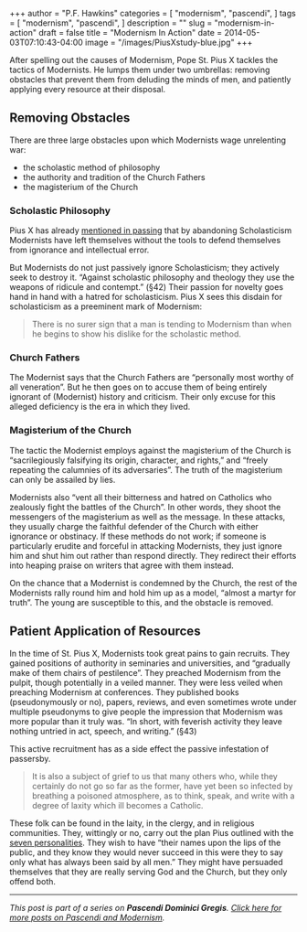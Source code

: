 +++
author = "P.F. Hawkins"
categories = [
  "modernism",
  "pascendi",
]
tags = [
  "modernism",
  "pascendi",
]
description = ""
slug = "modernism-in-action"
draft = false
title = "Modernism In Action"
date = 2014-05-03T07:10:43-04:00
image = "/images/PiusXstudy-blue.jpg"
+++

After spelling out the causes of Modernism, Pope St. Pius X tackles the tactics of Modernists. He lumps them under two umbrellas: removing obstacles that prevent them from deluding the minds of men, and patiently applying every resource at their disposal.

## Removing Obstacles

There are three large obstacles upon which Modernists wage unrelenting war:

- the scholastic method of philosophy
- the authority and tradition of the Church Fathers
- the magisterium of the Church

### Scholastic Philosophy

Pius X has already [mentioned in passing](http://theoldevangelization.com/causes-of-modernism/) that by abandoning Scholasticism Modernists have left themselves without the tools to defend themselves from ignorance and intellectual error.

But Modernists do not just passively ignore Scholasticism; they actively seek to destroy it. “Against scholastic philosophy and theology they use the weapons of ridicule and contempt.” (§42) Their passion for novelty goes hand in hand with a hatred for scholasticism. Pius X sees this disdain for scholasticism as a preeminent mark of Modernism:

> There is no surer sign that a man is tending to Modernism than when he begins to show his dislike for the scholastic method.

### Church Fathers

The Modernist says that the Church Fathers are “personally most worthy of all veneration”. But he then goes on to accuse them of being entirely ignorant of (Modernist) history and criticism. Their only excuse for this alleged deficiency is the era in which they lived.

### Magisterium of the Church

The tactic the Modernist employs against the magisterium of the Church is “sacrilegiously falsifying its origin, character, and rights,” and “freely repeating the calumnies of its adversaries”. The truth of the magisterium can only be assailed by lies.

Modernists also “vent all their bitterness and hatred on Catholics who zealously fight the battles of the Church”. In other words, they shoot the messengers of the magisterium as well as the message. In these attacks, they usually charge the faithful defender of the Church with either ignorance or obstinacy. If these methods do not work; if someone is particularly erudite and forceful in attacking Modernists, they just ignore him and shut him out rather than respond directly. They redirect their efforts into heaping praise on writers that agree with them instead.

On the chance that a Modernist is condemned by the Church, the rest of the Modernists rally round him and hold him up as a model, “almost a martyr for truth”. The young are susceptible to this, and the obstacle is removed.

## Patient Application of Resources

In the time of St. Pius X, Modernists took great pains to gain recruits. They gained positions of authority in seminaries and universities, and “gradually make of them chairs of pestilence”. They preached Modernism from the pulpit, though potentially in a veiled manner. They were less veiled when preaching Modernism at conferences. They published books (pseudonymously or no), papers, reviews, and even sometimes wrote under multiple pseudonyms to give people the impression that Modernism was more popular than it truly was. “In short, with feverish activity they leave nothing untried in act, speech, and writing.” (§43)

This active recruitment has as a side effect the passive infestation of passersby. 

>It is also a subject of grief to us that many others who, while they certainly do not go so far as the former, have yet been so infected by breathing a poisoned atmosphere, as to think, speak, and write with a degree of laxity which ill becomes a Catholic.

These folk can be found in the laity, in the clergy, and in religious communities. They, wittingly or no, carry out the plan Pius outlined with the [seven personalities](http://theoldevangelization.com/the-seven-personalities-of-modernists/). They wish to have “their names upon the lips of the public, and they know they would never succeed in this were they to say only what has always been said by all men.” They might have persuaded themselves that they are really serving God and the Church, but they only offend both.



*** 

*This post is part of a series on **Pascendi Dominici Gregis**. [Click here for more posts on Pascendi and Modernism](http://theoldevangelization.com/pascendi-series/).*
